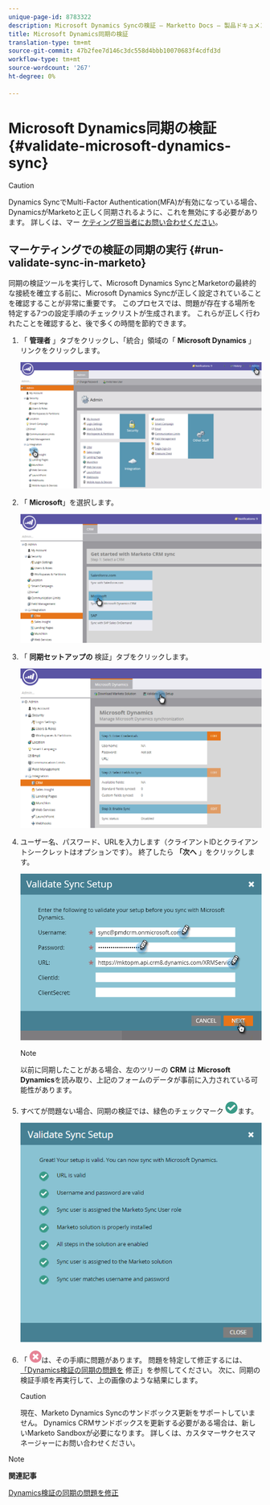 ```yaml
---
unique-page-id: 8783322
description: Microsoft Dynamics Syncの検証 — Marketto Docs — 製品ドキュメント
title: Microsoft Dynamics同期の検証
translation-type: tm+mt
source-git-commit: 47b2fee7d146c3dc558d4bbb10070683f4cdfd3d
workflow-type: tm+mt
source-wordcount: '267'
ht-degree: 0%

---
```



# Microsoft Dynamics同期の検証 {#validate-microsoft-dynamics-sync}

>[!CAUTION]
>
>Dynamics SyncでMulti-Factor Authentication(MFA)が有効になっている場合、DynamicsがMarketoと正しく同期されるように、これを無効にする必要があります。 詳しくは、マー [ケティング担当者にお問い合わせください](http://nation.marketo.com/community/support_solutions)。

## マーケティングでの検証の同期の実行 {#run-validate-sync-in-marketo}

同期の検証ツールを実行して、Microsoft Dynamics SyncとMarketorの最終的な接続を確立する前に、Microsoft Dynamics Syncが正しく設定されていることを確認することが非常に重要です。 このプロセスでは、問題が存在する場所を特定する7つの設定手順のチェックリストが生成されます。 これらが正しく行われたことを確認すると、後で多くの時間を節約できます。

1. 「 **管理者** 」タブをクリックし、「統合」領域の「 **Microsoft Dynamics** 」リンクをクリックします。

   ![](assets/image2015-9-28-16-3a7-3a51.png)

1. 「 **Microsoft**」を選択します。

   ![](assets/image2015-9-28-16-3a10-3a47.png)

1. 「 **同期セットアップの** 検証」タブをクリックします。

   ![](assets/image2015-9-28-16-3a11-3a45.png)

1. ユーザー名、パスワード、URLを入力します（クライアントIDとクライアントシークレットはオプションです）。 終了したら **「次へ** 」をクリックします。

   ![](assets/four-1.png)

   >[!NOTE]
   >
   >以前に同期したことがある場合、左のツリーの **CRM** は **Microsoft Dynamics**&#x200B;を読み取り、上記のフォームのデータが事前に入力されている可能性があります。

1. すべてが問題ない場合、同期の検証では、緑色のチェックマーク ![— がいっぱいのチェックリストが生成され](assets/check.png)ます。

   ![](assets/image2015-9-22-15-3a58-3a12.png)

1. 「 ![— 」が表示された場合](assets/delete.png)は、その手順に問題があります。 問題を特定して修正するには、 [「Dynamics検証の同期の問題を](validate-microsoft-dynamics-sync/fix-dynamics-validation-sync-issues.md) 修正」を参照してください。 次に、同期の検証手順を再実行して、上の画像のような結果にします。

   >[!CAUTION]
   >
   >現在、Marketo Dynamics Syncのサンドボックス更新をサポートしていません。 Dynamics CRMサンドボックスを更新する必要がある場合は、新しいMarketo Sandboxが必要になります。 詳しくは、カスタマーサクセスマネージャーにお問い合わせください。

>[!NOTE]
>
>**関連記事**
>
>[Dynamics検証の同期の問題を修正](validate-microsoft-dynamics-sync/fix-dynamics-validation-sync-issues.md)

